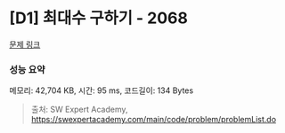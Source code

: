 # [D1] 최대수 구하기 - 2068 

[문제 링크](https://swexpertacademy.com/main/code/problem/problemDetail.do?contestProbId=AV5QQhbqA4QDFAUq) 

### 성능 요약

메모리: 42,704 KB, 시간: 95 ms, 코드길이: 134 Bytes



> 출처: SW Expert Academy, https://swexpertacademy.com/main/code/problem/problemList.do